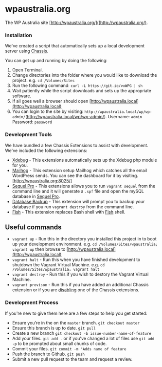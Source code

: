 # wpaustralia.org

The WP Australia site [http://wpaustralia.org/]([http://wpaustralia.org/).

### Installation

We've created a script that automatically sets up a local development server using [Chassis](http://docs.chassis.io/en/latest/).

You can get up and running by doing the following:
1. Open Terminal.
2. Change directories into the folder where you would like to download the project. e.g. `cd /Volumes/Sites`
3. Run the following command: `curl -L https://git.io/vxWPG | sh`
4. Wait patiently while the script downloads and sets up the appropriate software.
5. If all goes well a browser should open [http://wpaustralia.local](http://wpaustralia.local)
6. You can login to the site by visiting: `http://wpaustralia.local/wp/wp-admin/`(http://wpaustralia.local/wp/wp-admin/). Username: `admin` Password: `password`

### Development Tools

We have bundled a few Chassis Extensions to assist with development. We've included the following extensions:
* [Xdebug](https://github.com/Chassis/Xdebug) - This extensions automatically sets up the Xdebug php module for you.
* [Mailhog](https://github.com/Chassis/mailhog) - This extension setup Mailhog which catches all the email WordPress sends. You can see the dashboard for it by visiting. [http://wpaustralia.org:8025/]
 * [Sequel Pro](https://github.com/Chassis/sequelpro) - This extensions allows you to run `vagrant sequel` from the command line and it will generate a `.spf` file and open the mySQL database in [Sequel Pro](https://www.sequelpro.com/).
* [Database Backup](https://github.com/Chassis/db-backup/) - This extension will prompt you to backup your database if you run `vagrant destroy` from the command line.
* [Fish](https://github.com/Chassis/Fish/) - This extension replaces Bash shell with [Fish](https://fishshell.com/) shell.

## Useful commands

* `vagrant up` - Run this in the directory you installed this project in to boot up your development environment. e.g. `cd /Volumes/Sites/wpaustralia; vagrant up` then browse to [http://wpaustralia.local](http://wpaustralia.local)
* `vagrant halt` - Run this when you have finished development to shutdown the Vagrant Virtual Machine. e.g. `cd /Volumes/Sites/wpaustralia; vagrant halt`
* `vagrant destroy` - Run this if you wish to destory the Vagrant Virtual Machine.
* `vagrant provison` - Run this if you have added an additional Chassis extension or if you are [disabling](http://docs.chassis.io/en/latest/config/#extensions) one of the Chassis extensions.

### Development Process

If you're new to give them here are a few steps to help you get started:

* Ensure you're in the on the `master` branch. `git checkout master`
* Ensure this branch is up to date. `git pull`
* Create a new branch `git checkout -b issue-number-name-of-feature`
* Add your files.  `git add .` or if you've changed a lot of files use `git add -p` to be prompted about small chunks of code.
* Commit your files. `git commit -m "Adds name of feature`
* Push the branch to Github. `git push`
* Submit a new pull request to the team and request a review.
